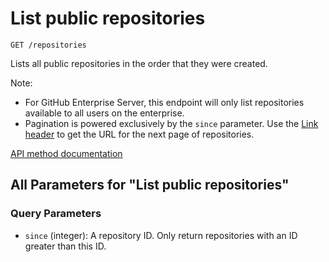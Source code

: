 # List public repositories

`GET /repositories`

Lists all public repositories in the order that they were created.

Note:
- For GitHub Enterprise Server, this endpoint will only list repositories available to all users on the enterprise.
- Pagination is powered exclusively by the `since` parameter. Use the [Link header](https://docs.github.com/rest/guides/using-pagination-in-the-rest-api#using-link-headers) to get the URL for the next page of repositories.

[API method documentation](https://docs.github.com/rest/repos/repos#list-public-repositories)

## All Parameters for "List public repositories"

### Query Parameters

- `since` (integer): A repository ID. Only return repositories with an ID greater than this ID.
